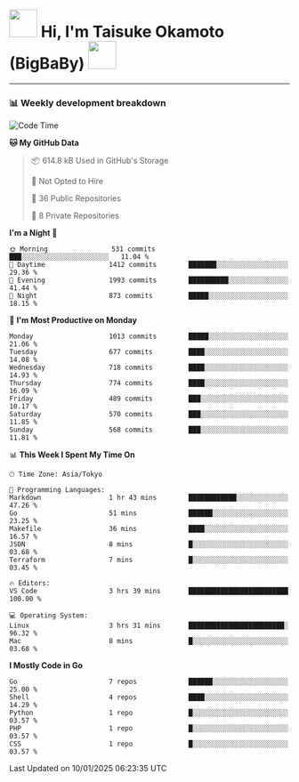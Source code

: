 <!-- Title -->
<h1>
    <img src="https://media.tenor.com/TlyRveJkgo4AAAAi/cloud-cloud-strife.gif" width="50"/> 
    Hi, I'm Taisuke Okamoto (BigBaBy) 
    <img src="https://media.tenor.com/TlyRveJkgo4AAAAi/cloud-cloud-strife.gif" width="50"/>
</h1>

---

<h3> 📊 Weekly development breakdown </h3>
<!-- waka-readme-stats -->

<!--START_SECTION:waka-->
![Code Time](http://img.shields.io/badge/Code%20Time-1%2C935%20hrs%207%20mins-blue)

**🐱 My GitHub Data** 

> 📦 614.8 kB Used in GitHub's Storage 
 > 
> 🚫 Not Opted to Hire
 > 
> 📜 36 Public Repositories 
 > 
> 🔑 8 Private Repositories 
 > 
**I'm a Night 🦉** 

```text
🌞 Morning                531 commits         ███░░░░░░░░░░░░░░░░░░░░░░   11.04 % 
🌆 Daytime                1412 commits        ███████░░░░░░░░░░░░░░░░░░   29.36 % 
🌃 Evening                1993 commits        ██████████░░░░░░░░░░░░░░░   41.44 % 
🌙 Night                  873 commits         █████░░░░░░░░░░░░░░░░░░░░   18.15 % 
```
📅 **I'm Most Productive on Monday** 

```text
Monday                   1013 commits        █████░░░░░░░░░░░░░░░░░░░░   21.06 % 
Tuesday                  677 commits         ████░░░░░░░░░░░░░░░░░░░░░   14.08 % 
Wednesday                718 commits         ████░░░░░░░░░░░░░░░░░░░░░   14.93 % 
Thursday                 774 commits         ████░░░░░░░░░░░░░░░░░░░░░   16.09 % 
Friday                   489 commits         ███░░░░░░░░░░░░░░░░░░░░░░   10.17 % 
Saturday                 570 commits         ███░░░░░░░░░░░░░░░░░░░░░░   11.85 % 
Sunday                   568 commits         ███░░░░░░░░░░░░░░░░░░░░░░   11.81 % 
```


📊 **This Week I Spent My Time On** 

```text
🕑︎ Time Zone: Asia/Tokyo

💬 Programming Languages: 
Markdown                 1 hr 43 mins        ████████████░░░░░░░░░░░░░   47.26 % 
Go                       51 mins             ██████░░░░░░░░░░░░░░░░░░░   23.25 % 
Makefile                 36 mins             ████░░░░░░░░░░░░░░░░░░░░░   16.57 % 
JSON                     8 mins              █░░░░░░░░░░░░░░░░░░░░░░░░   03.68 % 
Terraform                7 mins              █░░░░░░░░░░░░░░░░░░░░░░░░   03.45 % 

🔥 Editors: 
VS Code                  3 hrs 39 mins       █████████████████████████   100.00 % 

💻 Operating System: 
Linux                    3 hrs 31 mins       ████████████████████████░   96.32 % 
Mac                      8 mins              █░░░░░░░░░░░░░░░░░░░░░░░░   03.68 % 
```

**I Mostly Code in Go** 

```text
Go                       7 repos             ██████░░░░░░░░░░░░░░░░░░░   25.00 % 
Shell                    4 repos             ████░░░░░░░░░░░░░░░░░░░░░   14.29 % 
Python                   1 repo              █░░░░░░░░░░░░░░░░░░░░░░░░   03.57 % 
PHP                      1 repo              █░░░░░░░░░░░░░░░░░░░░░░░░   03.57 % 
CSS                      1 repo              █░░░░░░░░░░░░░░░░░░░░░░░░   03.57 % 
```




 Last Updated on 10/01/2025 06:23:35 UTC
<!--END_SECTION:waka-->
